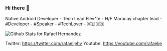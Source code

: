 ### Hi there 👋

Native Android Developer - Tech Lead Elev^te - H/F Maracay chapter lead - #Developer - #Speaker - #TechLover - 🇻🇪 🇺🇸

![Github Stats for Rafael Hernandez](https://github-readme-stats.vercel.app/api?username=rafaelje&show_icons=true&theme=chartreuse-dark)

Twitter: https://twitter.com/rafaeljehv
Youtube: https://youtube.com/rafaelje
